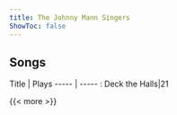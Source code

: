 ```yaml
---
title: The Johnny Mann Singers
ShowToc: false
---
```


## Songs
Title | Plays 
----- | ----- : 
Deck the Halls|21

{{< more >}}